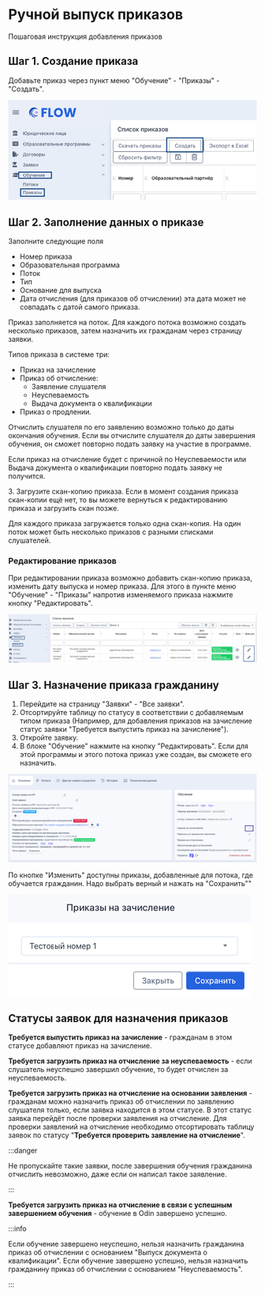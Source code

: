 # Ручной выпуск приказов

Пошаговая инструкция добавления приказов

## Шаг 1. Создание приказа

Добавьте приказ через пункт меню "Обучение" - "Приказы" - "Создать".

![](<../../.gitbook/assets/image (208).png>)

## Шаг 2. Заполнение данных о приказе

Заполните следующие поля

* Номер приказа
* Образовательная программа
* Поток
* Тип
* Основание для выпуска
* Дата отчисления (для приказов об отчислении) эта дата может не совпадать с датой самого приказа.

Приказ заполняется на поток. Для каждого потока возможно создать несколько приказов, затем назначить их гражданам через страницу заявки.

Типов приказа в системе три:

* Приказ на зачисление
* Приказ об отчисление:
  * Заявление слушателя
  * Неуспеваемость
  * Выдача документа о квалификации
* Приказ о продлении.

Отчислить слушателя по его заявлению возможно только до даты окончания обучения. Если вы отчислите слушателя до даты завершения обучения, он сможет повторно подать заявку на участие в программе.

Если приказ на отчисление будет с причиной по Неуспеваемости или Выдача документа о квалификации повторно подать заявку не получится.

3\. Загрузите скан-копию приказа. Если в момент создания приказа скан-копии ещё нет, то вы можете вернуться к редактированию приказа и загрузить скан позже.

Для каждого приказа загружается только одна скан-копия. На один поток может быть несколько приказов с разными списками слушателей.

### Редактирование приказов

При редактировании приказа возможно добавить скан-копию приказа, изменить дату выпуска и номер приказа. Для этого в пункте меню "Обучение" - "Приказы" напротив изменяемого приказа нажмите кнопку "Редактировать".

![](<../../.gitbook/assets/image (209).png>)

## Шаг 3. Назначение приказа гражданину <a href="#shag-3.-naznachenie-prikaza-grazhdaninu" id="shag-3.-naznachenie-prikaza-grazhdaninu"></a>

1. Перейдите на страницу "Заявки" - "Все заявки".
2. Отсортируйте таблицу по статусу в соответствии с добавляемым типом приказа (Например, для добавления приказов на зачисление статус заявки "Требуется выпустить приказ на зачисление").
3. Откройте заявку.
4. В блоке "Обучение" нажмите на кнопку "Редактировать". Если для этой программы и этого потока приказ уже создан, вы сможете его назначить.

![](<../../.gitbook/assets/image (210).png>)

По кнопке "Изменить" доступны приказы, добавленные для потока, где обучается гражданин. Надо выбрать верный и нажать на "Сохранить""

![](<../../.gitbook/assets/image (211).png>)

## Статусы заявок для назначения приказов <a href="#statusy-zayavok-dlya-naznacheniya-prikazov" id="statusy-zayavok-dlya-naznacheniya-prikazov"></a>

**Требуется выпустить приказ на зачисление** - гражданам в этом статусе добавляют приказ на зачисление.

**Требуется загрузить приказ на отчисление за неуспеваемость** - если слушатель неуспешно завершил обучение, то будет отчислен за неуспеваемость.

**Требуется загрузить приказ на отчисление на основании заявления** - гражданам можно назначить приказ об отчислении по заявлению слушателя только, если заявка находится в этом статусе. В этот статус заявка перейдёт после проверки заявления на отчисление. Для проверки заявлений на отчисление необходимо отсортировать таблицу заявок по статусу "**Требуется проверить заявление на отчисление**".

:::danger

Не пропускайте такие заявки, после завершения обучения гражданина отчислить невозможно, даже если он написал такое заявление.

:::

**Требуется загрузить приказ на отчисление в связи с успешным завершением обучения** - обучение в Odin завершено успешно.

:::info

Если обучение завершено неуспешно, нельзя назначить гражданина приказ об отчислении с основанием "Выпуск документа о квалификации". Если обучение завершено успешно, нельзя назначить гражданину приказ об отчислении с основанием "Неуспеваемость".

:::
